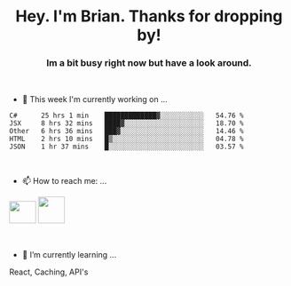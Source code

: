<H1 align="center">Hey. I'm Brian. Thanks for dropping by!</H1>
<H3 align="center">Im a bit busy right now but have a look around.</H3>
<br/>

- 🔭 This week I'm currently working on ...
<!--START_SECTION:waka-->
```text
C#      25 hrs 1 min    █████████████▓░░░░░░░░░░░   54.76 % 
JSX     8 hrs 32 mins   ████▓░░░░░░░░░░░░░░░░░░░░   18.70 % 
Other   6 hrs 36 mins   ███▓░░░░░░░░░░░░░░░░░░░░░   14.46 % 
HTML    2 hrs 10 mins   █▒░░░░░░░░░░░░░░░░░░░░░░░   04.78 % 
JSON    1 hr 37 mins    █░░░░░░░░░░░░░░░░░░░░░░░░   03.57 % 
```
<!--END_SECTION:waka-->
<br/>

- 📫 How to reach me: ...
<p>
  <a href="https://www.linkedin.com/in/brian-appleton/"><img width="48" height="40" src="https://github.com/appleton6509/appleton6509/blob/main/linkedin.png?raw=true"></a>
    <a href="https://github.com/appleton6509"><img width="48" height="48" src="https://github.com/appleton6509/appleton6509/blob/main/github.png?raw=true"></a>
</p>
<br/>

- 🌱 I’m currently learning ...
<p>
React, Caching, API's
</p>


<!--
**appleton6509/appleton6509** is a ✨ _special_ ✨ repository because its `README.md` (this file) appears on your GitHub profile.

Here are some ideas to get you started:


- 👯 I’m looking to collaborate on ...
- 🤔 I’m looking for help with ...
- 💬 Ask me about ...
- 😄 Pronouns: ...
- ⚡ Fun fact: ...
-->
